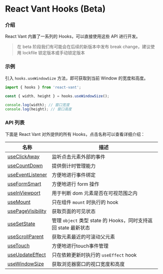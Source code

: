 # React Vant Hooks (Beta)

### 介绍

React Vant 内置了一系列的 Hooks，可以直接使用这些 API 进行开发。

> 在 beta 阶段我们有可能会在后续的新版本中发布 break change，建议使用 lockfile 锁定版本或手动锁定版本

### 示例

引入 `hooks.useWindowSize` 方法，即可获取到当前 Window 的宽度和高度。

```js
import { hooks } from 'react-vant';

const { width, height } = hooks.useWindowSize();

console.log(width); // 窗口宽度
console.log(height); // 窗口高度
```

### API 列表

下面是 React Vant 对外提供的所有 Hooks，点击名称可以查看详细介绍：

| 名称 | 描述 |
| --- | --- |
| [useClickAway](/hooks/use-click-away) | 监听点击元素外部的事件 |
| [useCountDown](/hooks/use-count-down) | 提供倒计时管理能力 |
| [useEventListener](/hooks/use-event-listener) | 方便地进行事件绑定 |
| [useFormSmart](/hooks/use-form-smart) | 方便地进行 form 操作 |
| [useInViewport](/hooks/use-in-viewport) | 用于判断 dom 元素是否在可视范围之内 |
| [useMount](/hooks/use-mount) | 只在组件 `mount` 时执行的 hook |
| [usePageVisibility](/hooks/use-page-visibility) | 获取页面的可见状态 |
| [useSetState](/hooks/use-set-state) | 管理 `object` 类型 state 的 Hooks，同时支持返回 state 最新状态 |
| [useScrollParent](/hooks/use-scroll-parent) | 获取元素最近的可滚动父元素 |
| [useTouch](/hooks/use-touch) | 方便地进行touch事件管理 |
| [useUpdateEffect](/hooks/use-update-effect) | 只在依赖更新时执行的 `useEffect` hook |
| [useWindowSize](/hooks/use-window-size) | 获取浏览器窗口的视口宽度和高度 |
